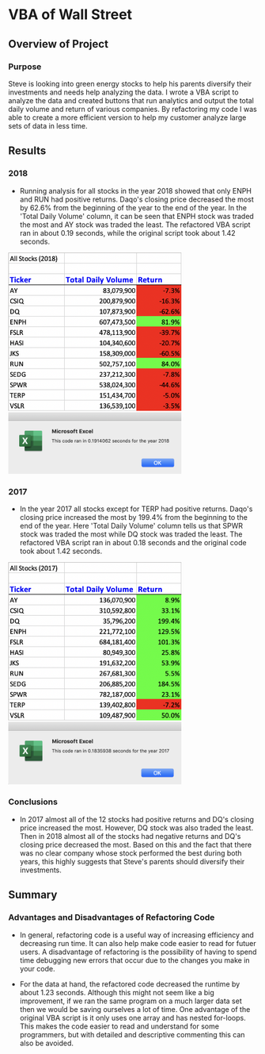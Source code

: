 # VBA of Wall Street

## Overview of Project

### Purpose
Steve is looking into green energy stocks to help his parents diversify their investments and needs help analyzing the data. I wrote a VBA script to analyze the data and created buttons that run analytics and output the total daily volume and return of various companies. By refactoring my code I was able to create a more efficient version to help my customer analyze large sets of data in less time.

## Results

### 2018
- Running analysis for all stocks in the year 2018 showed that only ENPH and RUN had positive returns. Daqo's closing price decreased the most by 62.6% from the beginning of the year to the end of the year. In the 'Total Daily Volume' column, it can be seen that ENPH stock was traded the most and AY stock was traded the least. The refactored VBA script ran in about 0.19 seconds, while the original script took about 1.42 seconds.

<img src="https://github.com/npantfoerder/stock-analysis/blob/master/resources/VBA_Challenge_2018_Output.png" width="350">

<img src="https://github.com/npantfoerder/stock-analysis/blob/master/resources/VBA_Challenge_2018.png" width="350">

### 2017
- In the year 2017 all stocks except for TERP had positive returns. Daqo's closing price increased the most by 199.4% from the beginning to the end of the year. Here 'Total Daily Volume' column tells us that SPWR stock was traded the most while DQ stock was traded the least. The refactored VBA script ran in about 0.18 seconds and the original code took about 1.42 seconds.

<img src="https://github.com/npantfoerder/stock-analysis/blob/master/resources/VBA_Challenge_2017_Output.png" width="350">

<img src="https://github.com/npantfoerder/stock-analysis/blob/master/resources/VBA_Challenge_2017.png" width="350">

### Conclusions
- In 2017 almost all of the 12 stocks had positive returns and DQ's closing price increased the most. However, DQ stock was also traded the least. Then in 2018 almost all of the stocks had negative returns and DQ's closing price decreased the most. Based on this and the fact that there was no clear company whose stock performed the best during both years, this highly suggests that Steve's parents should diversify their investments. 

## Summary

### Advantages and Disadvantages of Refactoring Code
- In general, refactoring code is a useful way of increasing efficiency and decreasing run time. It can also help make code easier to read for futuer users. A disadvantage of refactoring is the possibility of having to spend time debugging new errors that occur due to the changes you make in your code.

- For the data at hand, the refactored code decreased the runtime by about 1.23 seconds. Although this might not seem like a big improvement, if we ran the same program on a much larger data set then we would be saving ourselves a lot of time. One advantage of the original VBA script is it only uses one array and has nested for-loops. This makes the code easier to read and understand for some programmers, but with detailed and descriptive commenting this can also be avoided. 
